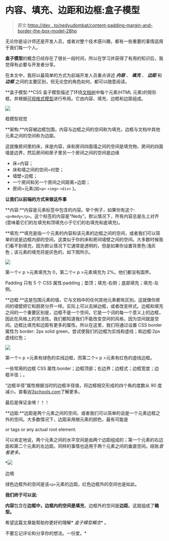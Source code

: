 # 内容、填充、边距和边框:盒子模型

> 原文:[https://dev . to/nedyudombat/content-padding-margin-and-border-the-box-model-28hp](https://dev.to/nedyudombat/content-padding-margin-and-border-the-box-model-28hp)

无论你是设计师还是开发人员，或者对整个技术感兴趣，都有一些重要的事情适用于我们每一个人。

**盒子模型**的概念已经存在了很长一段时间，所以在学习并获得了有用的知识后，我觉得有必要与开发者分享。

在本文中，我将以最简单的方式为前端开发人员重点讲述 ***内容*** 、 ***填充*** 、 ***边距*** 和 ***边框*** 之间的主要区别，但无论您的角色如何，都可以随意阅读。

**盒子模型:**CSS 盒子模型描述了环绕[文档树](https://www.w3.org/TR/CSS2/conform.html#doctree)中每个元素(HTML 元素)的矩形框，并根据[可视格式模型](https://www.w3.org/TR/CSS2/visuren.html)进行布局。它由内容、填充、边框和边距组成。

[![](../Images/e735277e5bb34ca492d5edc326860b9c.png)](https://res.cloudinary.com/practicaldev/image/fetch/s--Epou9WnH--/c_limit%2Cf_auto%2Cfl_progressive%2Cq_auto%2Cw_880/https://cdn-images-1.medium.com/max/682/1%2ARZy75Vjf8bETwl73-4iZPQ.png) 

<figcaption>框模型视觉</figcaption>

**架构:**内容被边框包围，内容与边框之间的空间称为填充，边框与文档中其他元素之间的空间称为边距。

这就像房间里的床，床是内容，床和房间四面墙之间的空间是填充物，房间的四面墙是边界，然后房间和房子里另一个房间之间的空间是边缘

*   床=内容；
*   床和墙之间的空间=衬垫；
*   墙壁=边框；
*   一个房间和另一个房间之间距离=边距；
*   房间=元素{如`<p>` `<img>` `<div>` }。

**让我们以前端的方式来做这件事**

**内容:**内容是元素标签中包含的内容。举个例子，如果你有这个:`<p>Nedy</p>`。这个标签的内容是“Nedy”。默认情况下，所有内容总是左上对齐(意味着它们的左填充和顶填充小于它们的右填充和底填充)。

**填充:**填充是指一个元素的内容和该元素的边框之间的空间，或者我们可以简单的说是边框内部的空间。这类似于你的床和房间墙壁之间的空间。大多数时候我们看不到填充，因为默认情况下它通常是透明的，但是如果你设置背景色:浅灰色；该元素的填充将是灰色的，如下图所示。

[![](../Images/aaa4d53d9f2e66b90790b948bc1756b2.png)](https://res.cloudinary.com/practicaldev/image/fetch/s--yNnMuEd1--/c_limit%2Cf_auto%2Cfl_progressive%2Cq_auto%2Cw_880/https://cdn-images-1.medium.com/max/389/1%2AIHAKuzrnwhvhsIjKCMJR3A.png) 

<figcaption>第一个< p >元素填充为 0，第二个< p >元素填充为 2%。他们都没有国界。</figcaption>

Padding 只有 5 个 CSS 属性:padding；垫顶；填充-右侧；底部填充；填充-左侧。

**边框:**这是包围元素的墙，它与文档中的任何其他元素都有区别。这就像你房间的墙壁把它和厨房分开一样。实际上可以去掉边框，或者改变样式。边框和填充之间的一个重要区别是，边框不是一个空间，它是一个词的每一个意义上的边框，因此在风格上的灵活性。我们都知道我们不能改变空间的风格，因为空间就是空间。边框比填充和边距有更多的属性。所以在这里，我们将通过设置 CSS border 属性为 border: 2px solid green，尝试使我们的边框为实线和虚线；和边框:2px 虚线红色；

[![](../Images/4b6c02b44f031cca40a69b9f9e3c9b3a.png)](https://res.cloudinary.com/practicaldev/image/fetch/s--wkzZETT9--/c_limit%2Cf_auto%2Cfl_progressive%2Cq_auto%2Cw_880/https://cdn-images-1.medium.com/max/222/1%2ArTbGRXEBVpS90vQWAU3Cww.png) 

<figcaption>第一个< p >元素有绿色的实线边框，而第二个< p >元素有红色的虚线边框。</figcaption>

一些常用的边框 CSS 属性:border；边框顶部；右边界；边框式；边框宽度；边框半径；。

“边框半径”属性根据当时的边框半径值，将边框相交形成的四个角的度数从 90 度减小。查看[*W3schools.com*](https://www.w3schools.com/css/css_border.asp)了解更多。

最后是保证金唷！！！

**边距:**边距是两个元素之间的空间，或者我们可以简单的说是一个元素边框之外的空间。大多数情况下，边距采用根元素的颜色，最有可能是

or tags or any actual root element.

可以肯定地说，两个元素之间的水平空间是由两个边距组成的；第一个元素的右边距和第二个元素的左边距。同样的事情也适用于两个元素之间的垂直空间。结账[](https://www.w3.org/TR/CSS2/box.html)*查看更多。*

 *[![](../Images/4b6c02b44f031cca40a69b9f9e3c9b3a.png)](https://res.cloudinary.com/practicaldev/image/fetch/s--wkzZETT9--/c_limit%2Cf_auto%2Cfl_progressive%2Cq_auto%2Cw_880/https://cdn-images-1.medium.com/max/222/1%2ArTbGRXEBVpS90vQWAU3Cww.png) 

<figcaption>边境</figcaption>

绿色边框外的空间是该`<p>`元素的边距。红色边框外的空间也是如此。

**我们终于可以说:**

**内容**包含在**边框中，**边框内的空间是**填充**，边框外的空间是**边距**。这就组成了**箱型。**

希望这篇文章能帮助你更好的理解* *盒子模型概念** 。

不要忘记评论和分享你的想法。一份爱。*